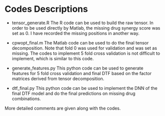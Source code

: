 # Codes Descriptions

* tensor_generate.R
The R code can be used to build the raw tensor. In order to be used directly by Matlab, the missing drug synergy score was set as 0. I have recorded the missing positions in another way.

* cpwopt_final.m
The Matlab code can be used to do the final tensor decomposition. Note that fold 0 was used for validation and was set as missing. The codes to implement 5 fold cross validation is not difficult to implement, which is similar to this code.




* generate_features.py
This python code can be used to generate features for 5 fold cross validation and final DTF based on the factor matrices derived from tensor decomposition.

* dtf_final.py
This python code can be used to implement the DNN of the final DTF model and do the final predictions on missing drug combinations.




More detailed comments are given along with the codes.